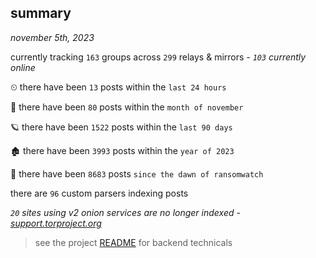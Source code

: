 
## summary
_november 5th, 2023_

currently tracking `163` groups across `299` relays & mirrors - _`103` currently online_

⏲ there have been `13` posts within the `last 24 hours`

🦈 there have been `80` posts within the `month of november`

🪐 there have been `1522` posts within the `last 90 days`

🏚 there have been `3993` posts within the `year of 2023`

🦕 there have been `8683` posts `since the dawn of ransomwatch`

there are `96` custom parsers indexing posts

_`20` sites using v2 onion services are no longer indexed - [support.torproject.org](https://support.torproject.org/onionservices/v2-deprecation/)_

> see the project [README](https://github.com/joshhighet/ransomwatch#ransomwatch--) for backend technicals
